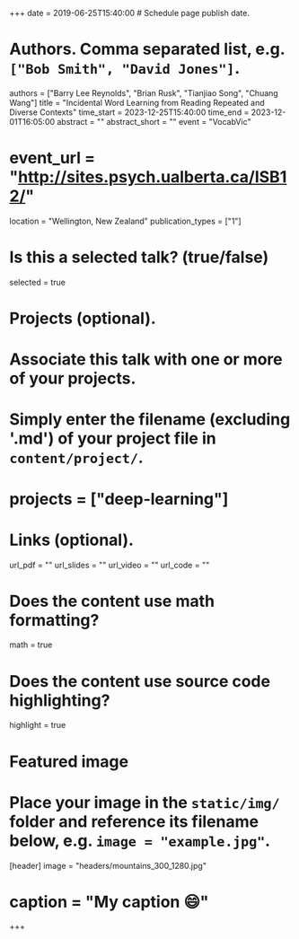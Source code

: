 +++
date = 2019-06-25T15:40:00  # Schedule page publish date.

# Authors. Comma separated list, e.g. `["Bob Smith", "David Jones"]`.
authors = ["Barry Lee Reynolds", "Brian Rusk", "Tianjiao Song", "Chuang Wang"]
title = "Incidental Word Learning from Reading Repeated and Diverse Contexts"
time_start = 2023-12-25T15:40:00
time_end = 2023-12-01T16:05:00
abstract = ""
abstract_short = ""
event = "VocabVic"
# event_url = "http://sites.psych.ualberta.ca/ISB12/"
location = "Wellington, New Zealand"
publication_types = ["1"]

# Is this a selected talk? (true/false)
selected = true

# Projects (optional).
#   Associate this talk with one or more of your projects.
#   Simply enter the filename (excluding '.md') of your project file in `content/project/`.
# projects = ["deep-learning"]

# Links (optional).
url_pdf = ""
url_slides = ""
url_video = ""
url_code = ""


# Does the content use math formatting?
math = true

# Does the content use source code highlighting?
highlight = true

# Featured image
# Place your image in the `static/img/` folder and reference its filename below, e.g. `image = "example.jpg"`.
[header]
image = "headers/mountains_300_1280.jpg"
# caption = "My caption :smile:"

+++

